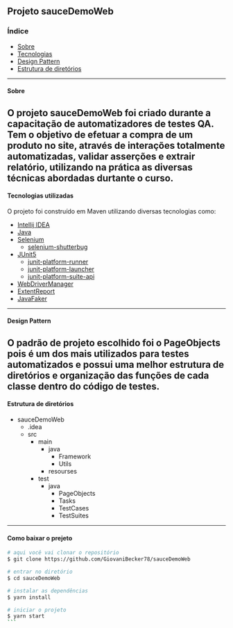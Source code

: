 ## Projeto sauceDemoWeb

### Índice
- [Sobre](#-sobre)
- [Tecnologias](#-tecnologias-utilizadas)
- [Design Pattern](#-design-pattern)
- [Estrutura de diretórios](#-estrutura-de-diretórios)
---
#### Sobre
O projeto **sauceDemoWeb** foi criado durante a capacitação de automatizadores de testes QA.
Tem o objetivo de efetuar a compra de um produto no site,
através de interações totalmente automatizadas, validar asserções
e extrair relatório, utilizando na prática as diversas
técnicas abordadas durtante o curso.
---
#### Tecnologias utilizadas
O projeto foi construído em Maven utilizando diversas tecnologias como:</p>
- [Intellij IDEA](https://www.jetbrains.com/idea/download/)
- [Java](https://www.java.com/pt-BR/)
- [Selenium](http://www.seleniumframework.com/)
  - [selenium-shutterbug](https://mvnrepository.com/search?q=selenium-shutterbug)
- [JUnit5](https://junit.org/junit5/)
  - [junit-platform-runner](https://mvnrepository.com/search?q=junit-platform-runner)
  - [junit-platform-launcher](https://mvnrepository.com/search?q=junit-platform-launcher)
  - [junit-platform-suite-api](https://mvnrepository.com/search?q=junit-platform-suite-api)   
- [WebDriverManager](https://mvnrepository.com/search?q=webdrivermanager)
- [ExtentReport](https://mvnrepository.com/search?q=extentreports)
- [JavaFaker](https://mvnrepository.com/artifact/com.github.javafaker)
---
#### Design Pattern
O padrão de projeto escolhido foi o PageObjects
pois é um dos mais utilizados para testes automatizados e
possui uma melhor estrutura de diretórios e organização
das funções de cada classe dentro do código de testes.
---
#### Estrutura de diretórios
- sauceDemoWeb
  - .idea
  - src
    - main
      - java
        - Framework
        - Utils
      - resourses
    - test
      - java
        - PageObjects
        - Tasks
        - TestCases
        - TestSuites
---
#### Como baixar o prejeto
````bash
# aqui você vai clonar o repositório
$ git clone https://github.com/GiovaniBecker78/sauceDemoWeb

# entrar no diretório
$ cd sauceDemoWeb

# instalar as dependências
$ yarn install

# iniciar o projeto
$ yarn start
```

